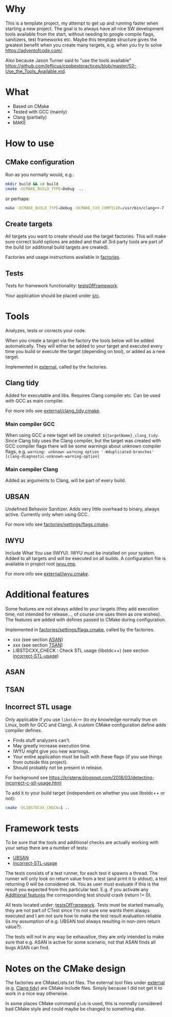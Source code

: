 
# Why

This is a template project, my attempt to get up and running faster when starting a new project. The goal is to always have all nice SW development tools available from the start, without needing to google compile flags, sanitizers, test frameworks etc. Maybe this template structure gives the greatest benefit when you create many targets, e.g. when you try to solve <https://adventofcode.com/>.

Also because Jason Turner said to "use the tools available" <https://github.com/lefticus/cppbestpractices/blob/master/02-Use_the_Tools_Available.md>.

# What

* Based on CMake
* Tested with GCC (mainly)
* Clang (partially)
* MAKE

# How to use

## CMake configuration

Run as you normally would, e.g.:

```bash
mkdir build && cd build
cmake -DCMAKE_BUILD_TYPE=Debug  ..
```

or perhaps:

```bash
make -DCMAKE_BUILD_TYPE=Debug -DCMAKE_CXX_COMPILER=/usr/bin/clang++-7 ..
```

## Create targets

All targets you want to create should use the target factories. This will make sure correct build options are added and that all 3rd party tools are part of the build (or additional build targets are created).

Factories and usage instructions available in [factories](factories).

## Tests

Tests for framework functionality: [testsOfFramework](testsOfFramework).

Your application should be placed under [src](src).

# Tools

Analyzes, tests or corrects your code.

When you create a target via the factory the tools below will be added automatically.
They will either be added to your target and executed every time you build or execute the target (depending on tool), or added as a new target.

Implemented in [external](external), called by the factories.

## Clang tidy

Added for executable and libs.
Requires Clang compiler etc. Can be used with GCC as main compiler.

For more info see [external/clang_tidy.cmake](external/clang_tidy.cmake).

### Main compiler GCC

When using GCC a new taget will be created: `${targetName}_clang_tidy`. Since Clang tidy uses the Clang compiler, but the target was created with GCC compiler flags there will be some warnings about unknown compiler flags, e.g. ```warning: unknown warning option '-Wduplicated-branches' [clang-diagnostic-unknown-warning-option]```

### Main compiler Clang

Added as arguments to Clang, will be part of every build.

## UBSAN

Undefined Behavior Sanitizer. Adds very little overhead to binary, always active. Currently only when using GCC.

For more info see [factories/settings/flags.cmake](factories/settings/flags.cmake).

## IWYU

Include What You use (IWYU). IWYU must be installed on your system. Added to all targets and will be executed on all builds. A configuration file is available in project root [iwyu.imp](iwyu.imp).

For more info see [external/iwyu.cmake](external/iwyu.cmake).

# Additional features

Some features are not always added to your targets (they add execution time, not intended for release..., of course one uses them as one wishes). The features are added with defines passed to CMake during configuration.

Implemented in [factories/settings/flags.cmake](factories/settings/flags.cmake), called by the factories.

* xxx (see section [ASAN](#ASAN))
* xxx (see section [TSAN](#TSAN))
* LIBSTDCXX_CHECK : Check STL usage (libstdc++) (see section [incorrect-STL-usage](#incorrect-STL-usage))

## ASAN

## TSAN

## Incorrect STL usage

Only applicable if you use `libstdc++` (to my knowledge normally true on Linux, both for GCC and Clang). A custom CMake configuration define adds compiler defines.

* Finds stuff analyzers can't.
* May greatly increase execution time.
* IWYU might give you new warnings.
* Your entire application must be built with these flags (if you use things from outside this project).
* Should probably not be present in release.

For background see <https://kristerw.blogspot.com/2018/03/detecting-incorrect-c-stl-usage.html>

To add it to your build target (independent on whether you use libstdc++ or not):

```bash
cmake -DLIBSTDCXX_CHECK=1 ..
```

# Framework tests

To be sure that the tools and additional checks are actually working with your setup there are a number of tests:

* [UBSAN](#UBSAN)
* [incorrect-STL-usage](#incorrect-STL-usage)

The tests consists of a test runner, for each test it spawns a thread. The runner will only look on return value from a test (and print it to stdout), a test returning 0 will be considered ok. You as user must evaluate if this is the result you expected from this particular test. E.g. if you activate any [Additional features](#additional-features) the corresponding test should crash (return != 0).

All tests located under: [testsOfFramework](testsOfFramework). Tests must be started manually, they are not part of CTest since I'm not sure one wants them always executed and I am not sure how to make the test result evaluation reliable (is my assumption of e.g. UBSAN tool always resulting in non-zero return value?).

The tests will not in any way be exhaustive, they are only intended to make sure that e.g. ASAN is active for some scenario, not that ASAN finds all bugs ASAN can find.

# Notes on the CMake design

The factories are CMakeLists.txt files. The external tool files under [external](external) (e.g. [Clang tidy](external/clang_tidy.cmake)) are CMake include files. Simply because I did not get it to work in a nice way otherwise.

In some places CMake command `glob` is used, this is normally considered bad CMake style and could maybe be changed to something else.